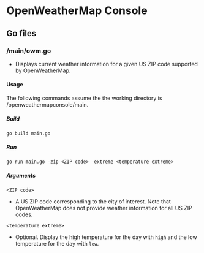 # OpenWeatherMap Console 
## Go files 
### /main/owm.go
* Displays current weather information for a given US ZIP code supported by OpenWeatherMap.
#### Usage 
The following commands assume the the working directory is /openweathermapconsole/main.
##### Build
````
go build main.go
````
##### Run
````
go run main.go -zip <ZIP code> -extreme <temperature extreme>
````
##### Arguments
````
<ZIP code>
````
* A US ZIP code corresponding to the city of interest. Note that OpenWeatherMap does not provide weather information for all US ZIP codes. 
````
<temperature extreme>
````
* Optional. Display the high temperature for the day with ````high```` and the low temperature for the day with ````low````. 